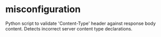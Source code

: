 # misconfiguration
Python script to validate 'Content-Type' header against response body content. Detects incorrect server content type declarations.
